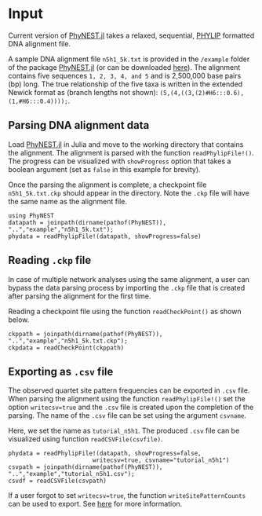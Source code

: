 # Input

Current version of [PhyNEST.jl](https://github.com/sungsik-kong/PhyNEST.jl) takes a relaxed, sequential, [PHYLIP](https://en.wikipedia.org/wiki/PHYLIP) formatted DNA alignment file. 

A sample DNA alignment file `n5h1_5k.txt` is provided in the `/example` folder of the package [PhyNEST.jl](https://github.com/sungsik-kong/PhyNEST.jl) (or can be downloaded [here](https://github.com/sungsik-kong/PhyNE.jl/blob/main/example/n5h1_5k.txt)). The alignment contains five sequences `1, 2, 3, 4, and 5` and is 2,500,000 base pairs (bp) long. The true relationship of the five taxa is written in the extended Newick format as (branch lengths not shown): `(5,(4,((3,(2)#H6:::0.6),(1,#H6:::0.4))));`.

## Parsing DNA alignment data

Load [PhyNEST.jl](https://github.com/sungsik-kong/PhyNEST.jl) in Julia and move to the working directory that contains the alignment. The alignment is parsed with the function `readPhylipFile!()`. The progress can be visualized with `showProgress` option that takes a boolean argument (set as `false` in this example for brevity). 

Once the parsing the alignment is complete, a checkpoint file `n5h1_5k.txt.ckp` should appear in the directory. Note the `.ckp` file will have the same name as the alignment file. 
```@repl input
using PhyNEST
datapath = joinpath(dirname(pathof(PhyNEST)), "..","example","n5h1_5k.txt");
phydata = readPhylipFile!(datapath, showProgress=false)
```

## Reading `.ckp` file
In case of multiple network analyses using the same alignment, a user can bypass the data parsing process by importing the `.ckp` file that is created after parsing the alignment for the first time. 

Reading a checkpoint file using the function `readCheckPoint()` as shown below.
```@repl input
ckppath = joinpath(dirname(pathof(PhyNEST)), "..","example","n5h1_5k.txt.ckp");
ckpdata = readCheckPoint(ckppath)
```

## Exporting as `.csv` file
The observed quartet site pattern frequencies can be exported in `.csv` file. When parsing the alignment using the function `readPhylipFile!()` set the option `writecsv=true` and the `.csv` file is created upon the completion of the parsing. The name of the `.csv` file can be set using the argument `csvname`. 

Here, we set the name as `tutorial_n5h1`. The produced `.csv` file can be visualized using function `readCSVFile(csvfile)`. 

```@repl input
phydata = readPhylipFile!(datapath, showProgress=false,
                        writecsv=true, csvname="tutorial_n5h1")
csvpath = joinpath(dirname(pathof(PhyNEST)), "..","example","tutorial_n5h1.csv");
csvdf = readCSVFile(csvpath)
```

If a user forgot to set `writecsv=true`, the function `writeSitePatternCounts` can be used to export. See [here](https://sungsik-kong.github.io/PhyNE.jl/dev/#PhyNE.writeSitePatternCounts) for more information.